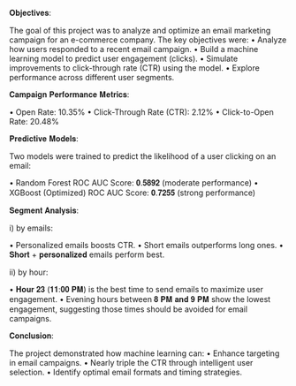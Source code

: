 𝐎𝐛𝐣𝐞𝐜𝐭𝐢𝐯𝐞𝐬:

The goal of this project was to analyze and optimize an email marketing campaign for an e-commerce company. The key objectives were:
•	Analyze how users responded to a recent email campaign.
•	Build a machine learning model to predict user engagement (clicks).
•	Simulate improvements to click-through rate (CTR) using the model.
•	Explore performance across different user segments.


𝐂𝐚𝐦𝐩𝐚𝐢𝐠𝐧 𝐏𝐞𝐫𝐟𝐨𝐫𝐦𝐚𝐧𝐜𝐞 𝐌𝐞𝐭𝐫𝐢𝐜𝐬:

•	Open Rate: 10.35%
•	Click-Through Rate (CTR): 2.12%
•	Click-to-Open Rate: 20.48%


𝐏𝐫𝐞𝐝𝐢𝐜𝐭𝐢𝐯𝐞 𝐌𝐨𝐝𝐞𝐥𝐬:

Two models were trained to predict the likelihood of a user clicking on an email:

•	Random Forest
    ROC AUC Score: 𝟎.𝟓𝟖𝟗𝟐 (moderate performance)
•	XGBoost (Optimized)
    ROC AUC Score: 𝟎.𝟕𝟐𝟓𝟓 (strong performance)

𝐒𝐞𝐠𝐦𝐞𝐧𝐭 𝐀𝐧𝐚𝐥𝐲𝐬𝐢𝐬:

i) by emails:

•	Personalized emails boosts CTR.
•	Short emails outperforms long ones.
•	𝐒𝐡𝐨𝐫𝐭 + 𝐩𝐞𝐫𝐬𝐨𝐧𝐚𝐥𝐢𝐳𝐞𝐝 emails perform best.

ii) by hour:

•	𝐇𝐨𝐮𝐫 𝟐𝟑 (𝟏𝟏:𝟎𝟎 𝐏𝐌) is the best time to send emails to maximize user engagement.
•	Evening hours between 𝟖 𝐏𝐌 𝐚𝐧𝐝 𝟗 𝐏𝐌 show the lowest engagement, suggesting those times should be avoided for email campaigns.


𝐂𝐨𝐧𝐜𝐥𝐮𝐬𝐢𝐨𝐧:
 
The project demonstrated how machine learning can:
•	Enhance targeting in email campaigns.
•	Nearly triple the CTR through intelligent user selection.
•	Identify optimal email formats and timing strategies.
